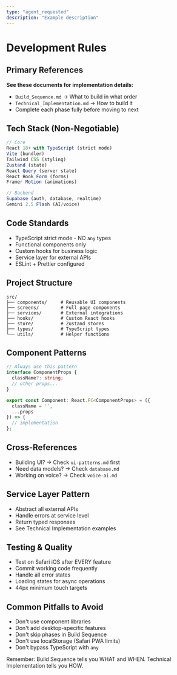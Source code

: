 ```yaml
---
type: "agent_requested"
description: "Example description"
---
```

# Development Rules

## Primary References
**See these documents for implementation details:**
- `Build_Sequence.md` → What to build in what order
- `Technical_Implementation.md` → How to build it
- Complete each phase fully before moving to next

## Tech Stack (Non-Negotiable)
```javascript
// Core
React 18+ with TypeScript (strict mode)
Vite (bundler)
Tailwind CSS (styling)
Zustand (state)
React Query (server state)
React Hook Form (forms)
Framer Motion (animations)

// Backend
Supabase (auth, database, realtime)
Gemini 2.5 Flash (AI/voice)
```

## Code Standards
- TypeScript strict mode - NO `any` types
- Functional components only
- Custom hooks for business logic
- Service layer for external APIs
- ESLint + Prettier configured

## Project Structure
```
src/
├── components/     # Reusable UI components
├── screens/        # Full page components
├── services/       # External integrations
├── hooks/          # Custom React hooks
├── store/          # Zustand stores
├── types/          # TypeScript types
└── utils/          # Helper functions
```

## Component Patterns
```typescript
// Always use this pattern
interface ComponentProps {
  className?: string;
  // other props...
}

export const Component: React.FC<ComponentProps> = ({ 
  className = '',
  ...props 
}) => {
  // implementation
};
```

## Cross-References
- Building UI? → Check `ui-patterns.md` first
- Need data models? → Check `database.md`
- Working on voice? → Check `voice-ai.md`

## Service Layer Pattern
- Abstract all external APIs
- Handle errors at service level
- Return typed responses
- See Technical Implementation examples

## Testing & Quality
- Test on Safari iOS after EVERY feature
- Commit working code frequently
- Handle all error states
- Loading states for async operations
- 44px minimum touch targets

## Common Pitfalls to Avoid
- Don't use component libraries
- Don't add desktop-specific features
- Don't skip phases in Build Sequence
- Don't use localStorage (Safari PWA limits)
- Don't bypass TypeScript with `any`

Remember: Build Sequence tells you WHAT and WHEN. Technical Implementation tells you HOW.